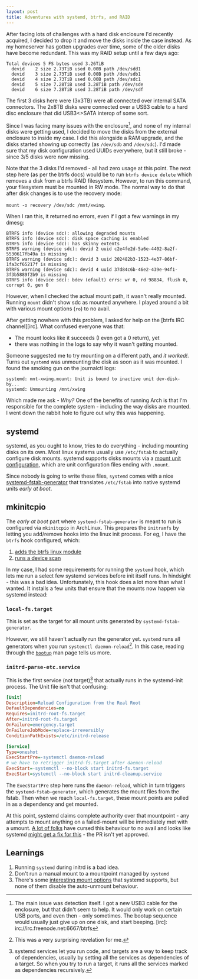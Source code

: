 ```yaml
---
layout: post
title: Adventures with systemd, btrfs, and RAID
---
```


After facing lots of challenges with a hard disk enclosure I'd recently acquired, I decided to drop it and move the disks inside the case instead. As my homeserver has gotten upgrades over time, some of the older disks have become redundant. This was my RAID setup until a few days ago:

```
Total devices 5 FS bytes used 3.26TiB
  devid    2 size 2.73TiB used 0.00B path /dev/sdd1
  devid    3 size 2.73TiB used 0.00B path /dev/sdb1
  devid    4 size 2.73TiB used 0.00B path /dev/sdc1
  devid    5 size 7.28TiB used 3.28TiB path /dev/sde
  devid    6 size 7.28TiB used 3.28TiB path /dev/sdf
```

The first 3 disks here were (3x3TB) were all connected over internal SATA connectors. The 2x8TB disks were connected over a USB3 cable to a hard disc enclosure that did USB3<>SATA interop of some sort.

Since I was facing many issues with the enclosure[^1], and none of my internal disks were getting used, I decided to move the disks from the external enclosure to inside my case. I did this alongside a RAM upgrade, and the disks started showing up correctly (as `/dev/sdb` and `/dev/sdc`). I'd made sure that my disk configuration used UUIDs everywhere, but it still broke - since 3/5 disks were now missing.

Note that the 3 disks I'd removed - all had zero usage at this point. The next step here (as per the btrfs docs) would be to run `btrfs device delete` which removes a disk from a btrfs RAID filesystem. However, to run this command, your filesystem must be mounted in RW mode. The normal way to do that after disk changes is to use the recovery mode:

`mount -o recovery /dev/sdc /mnt/xwing`.

When I ran this, it returned no errors, even if I got a few warnings in my dmesg:

```
BTRFS info (device sdc): allowing degraded mounts
BTRFS info (device sdc): disk space caching is enabled
BTRFS info (device sdc): has skinny extents
BTRFS warning (device sdc): devid 2 uuid c2e4fe2d-5a6e-4402-8a2f-5530617fb49a is missing
BTRFS warning (device sdc): devid 3 uuid 202482b3-1523-4e37-86bf-1fa3cf65217f is missing
BTRFS warning (device sdc): devid 4 uuid 37d84c6b-46e2-439e-94f1-3f3b5889f2b9 is missing
BTRFS info (device sdc): bdev (efault) errs: wr 0, rd 98834, flush 0, corrupt 0, gen 0
```

However, when I checked the actual mount path, it wasn't really mounted. Running `mount` didn't show sdc as mounted anywhere. I played around a bit with various mount options (`ro`) to no avail.

After getting nowhere with this problem, I asked for help on the [btrfs IRC channel][irc]. What confused everyone was that:

- The mount looks like it succeeds (I even got a 0 return), yet
- there was nothing in the logs to say why it wasn't getting mounted.

Someone suggested me to try mounting on a different path, and _it worked!_. Turns out `systemd` was unmounting the disk as soon as it was mounted. I found the smoking gun on the journalctl logs:

```
systemd: mnt-xwing.mount: Unit is bound to inactive unit dev-disk-by...
systemd: Unmounting /mnt/xwing
```

Which made me ask - *Why?* One of the benefits of running Arch is that I'm responsible for the complete system - including the way disks are mounted. I went down the rabbit hole to figure out why this was happening.

## systemd

systemd, as you ought to know, tries to do everything - including mounting disks on its own. Most linux systems usually use `/etc/fstab` to actually configure disk mounts. systemd supports disks mounts via a [mount unit configuration](https://www.freedesktop.org/software/systemd/man/systemd.mount.html), which are unit configuration files ending with `.mount`.

Since nobody is going to write these files, `systemd` comes with a nice [systemd-fstab-generator](https://www.linux.org/docs/man8/systemd-fstab-generator.html) that translates `/etc/fstab` into native systemd units _early at boot_.

## mkinitcpio

The _early at boot_ part where `systemd-fstab-generator` is meant to run is configured via `mkinitcpio` in ArchLinux. This prepares the `initramfs` by letting you add/remove hooks into the linux init process. For eg, I have the `btrfs` hook configured, which:

1. [adds the btrfs linux module](https://github.com/archlinux/svntogit-packages/blob/packages/btrfs-progs/trunk/initcpio-install-btrfs)
2. [runs a device scan](https://github.com/archlinux/svntogit-packages/blob/packages/btrfs-progs/trunk/initcpio-hook-btrfs)

In my case, I had some requirements for running the `systemd` hook, which lets me run a select few systemd services before init itself runs. In hindsight - this was a bad idea. Unfortunately, this hook does a lot more than what I wanted. It installs a few units that ensure that the mounts now happen via systemd instead:

### `local-fs.target`

This is set as the target for all mount units generated by `systemd-fstab-generator`.

However, we still haven't actually run the generator yet. `systemd` runs all generators when you run `systemctl daemon-reload`[^2]. In this case, reading through the [`bootup`](https://www.man7.org/linux/man-pages/man7/bootup.7.html) man page tells us more.

### `initrd-parse-etc.service`

This is the first service (not target)[^3] that actually runs in the systemd-init process. The Unit file isn't that confusing:

```ini
[Unit]
Description=Reload Configuration from the Real Root
DefaultDependencies=no
Requires=initrd-root-fs.target
After=initrd-root-fs.target
OnFailure=emergency.target
OnFailureJobMode=replace-irreversibly
ConditionPathExists=/etc/initrd-release

[Service]
Type=oneshot
ExecStartPre=-systemctl daemon-reload
# we have to retrigger initrd-fs.target after daemon-reload
ExecStart=-systemctl --no-block start initrd-fs.target
ExecStart=systemctl --no-block start initrd-cleanup.service
```

The `ExecStartPre` step here runs the `daemon-reload`, which in turn triggers the `systemd-fstab-generator`, which generates the mount files from the fstab. Then when we reach `local-fs.target`, these mount points are pulled in as a dependency and get mounted.

At this point, systemd claims complete authority over that mountpoint - any attempts to mount anything on a failed-mount will be immediately met with a umount. [A lot of folks](https://bugzilla.redhat.com/show_bug.cgi?id=1494014) have cursed this behaviour to no avail and looks like systemd [might get a fix for this](https://github.com/w-simon/systemd/commit/2cb551af8cee8d9e71a68340c3a088fb2602ebfa) - the PR isn't yet approved.

## Learnings

1. Running `systemd` during initrd is a bad idea.
2. Don't run a manual mount to a mountpoint managed by `systemd`
3. There's some [interesting mount options](https://www.freedesktop.org/software/systemd/man/systemd.mount.html) that systemd supports, but none of them disable the auto-unmount behaviour.

[^1]: The main issue was detection itself. I got a new USB3 cable for the enclosure, but that didn't seem to help. It would only work on certain USB ports, and even then - only sometimes. The bootup sequence would usually just give up on one disk, and start beeping.
[irc]: irc://irc.freenode.net:6667/btrfs
[^2]: This was a very surprising revelation for me.
[^3]: systemd services let you run code, and targets are a way to keep track of dependencies, usually by setting all the services as dependencies of a target. So when you try to run a target, it runs all the services marked as dependencies recursively.